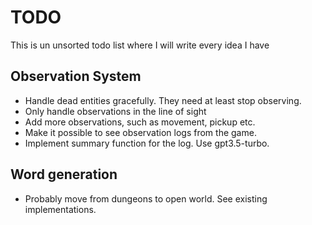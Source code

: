 # TODO

This is un unsorted todo list where I will write every idea I have

## Observation System
* Handle dead entities gracefully. They need at least stop observing.
* Only handle observations in the line of sight
* Add more observations, such as movement, pickup etc.
* Make it possible to see observation logs from the game.
* Implement summary function for the log. Use gpt3.5-turbo.

## Word generation
* Probably move from dungeons to open world. See existing implementations.
